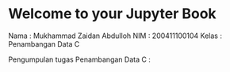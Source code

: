 # Welcome to your Jupyter Book
Nama    : Mukhammad Zaidan Abdulloh
NIM     : 200411100104
Kelas   : Penambangan Data C

Pengumpulan tugas Penambangan Data C :


```{tableofcontents}
```
